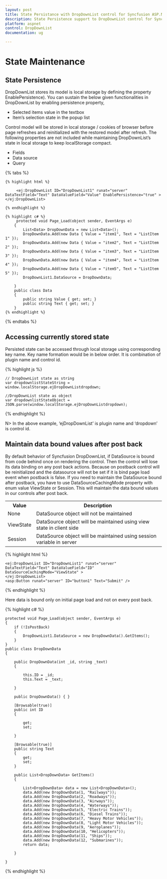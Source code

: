 ```yaml
---
layout: post
title: State Persistance with DropDownList control for Syncfusion ASP.NET 
description: State Persistence support to DropDownList control for Syncfusion ASP.NET 
platform: aspnet
control: DropDownList
documentation: ug

---
```


# State Maintenance

## State Persistence

DropDownList stores its model is local storage by defining the property EnablePersistence).
You can sustain the below given functionalities in DropDownList by enabling persistence property,

* Selected items value in the textbox 
* Item’s selection state in the popup list 

Control model will be stored in local storage / cookies of browser before page refreshes and reinitialized with the restored model after refresh.
The following properties are not included while maintaining DropDownList’s state in local storage to keep localStorage compact.

* Fields
* Data source
* Query 

{% tabs %}

	{% highlight html %}
       
         <ej:DropDownList ID="DropDownList1" runat="server" DataTextField="Text" DataValueField="Value" EnablePersistence="true" ></ej:DropDownList>
		
	{% endhighlight %}
    
    {% highlight c# %}
         protected void Page_Load(object sender, EventArgs e)
        {
            List<Data> DropDownData = new List<Data>();
            DropDownData.Add(new Data { Value = "item1", Text = "ListItem 1" });
            DropDownData.Add(new Data { Value = "item2", Text = "ListItem 2" });
            DropDownData.Add(new Data { Value = "item3", Text = "ListItem 3" });
            DropDownData.Add(new Data { Value = "item4", Text = "ListItem 4" });
            DropDownData.Add(new Data { Value = "item5", Text = "ListItem 5" });
            DropDownList1.DataSource = DropDownData;
            
        }
        public class Data
        {
            public string Value { get; set; }
            public string Text { get; set; }
        }
    {% endhighlight %}
    
{% endtabs %}

## Accessing currently stored state

Persisted state can be accessed through local storage using corresponding key name. Key name formation would be in below order. It is combination of plugin name and control id.

{% highlight js %}

	// DropDownList state as string
	var dropdownlistStateString = window.localStorage.ejDropDownListdropdown;

	//DropDownList state as object
	var dropdownlistStateObject = JSON.parse(window.localStorage.ejDropDownListdropdown);

{% endhighlight %}

N> In the above example, ‘ejDropDownList’ is plugin name and ‘dropdown’ is control id.           

## Maintain data bound values after post back

By default behavior of Syncfusion DropDownList, if DataSource is bound from code behind once on rendering the control. Then the control will lose its data binding on any post back actions. Because on postback control will be reinitialized and the datasource will not be set if it is bind page load event when postback is false. If you need to maintain the DataSource bound after postback, you have to use DataSourceCachingMode property with enum value ViewState or Session. This will maintain the data bound values in our controls after post back. 

<table>
<tr>
<th>
Value
</th>
<th>
Description
</th>
</tr>
<tr>
<td>
None
</td>
<td>
DataSource object will not be maintained
</td>
</tr>
<tr>
<td>
ViewState
</td>
<td>
DataSource object will be maintained using view state in client side
</td>
</tr>
<tr>
<td>
Session
</td>
<td>
DataSource object will be maintained using session variable in server
</td>
</tr>
</table>

{% highlight html %}

    <ej:DropDownList ID="DropDownList1" runat="server" DataTextField="Text" DataValueField="ID" DataSourceCachingMode="ViewState" >
    </ej:DropDownList>
    <asp:Button runat="server" ID="button1" Text="Submit" />

{% endhighlight %}

Here data is bound only on initial page load and not on every post back. 

{% highlight c# %}

    protected void Page_Load(object sender, EventArgs e)
    {
        if (!IsPostBack)
        {
            DropDownList1.DataSource = new DropDownData().GetItems();
        }
    }
    public class DropDownData
    {

        public DropDownData(int _id, string _text)
        {

            this.ID = _id;
            this.Text = _text;

        }

        public DropDownData() { }

        [Browsable(true)]
        public int ID
        {

            get;
            set;

        }

        [Browsable(true)]
        public string Text
        {
            get;
            set;
        }

        public List<DropDownData> GetItems()
        {

            List<DropDownData> data = new List<DropDownData>();
            data.Add(new DropDownData(1, "Railways"));
            data.Add(new DropDownData(2, "Roadways"));
            data.Add(new DropDownData(3, "Airways"));
            data.Add(new DropDownData(4, "Waterways"));
            data.Add(new DropDownData(5, "Electric Trains"));
            data.Add(new DropDownData(6, "Diesel Trains"));
            data.Add(new DropDownData(7, "Heavy Motor Vehicles"));
            data.Add(new DropDownData(8, "Light Motor Vehicles"));
            data.Add(new DropDownData(9, "Aeroplanes"));
            data.Add(new DropDownData(10, "Helicopters"));
            data.Add(new DropDownData(11, "Ships"));
            data.Add(new DropDownData(12, "Submarines"));
            return data;

        }

    }

{% endhighlight %}